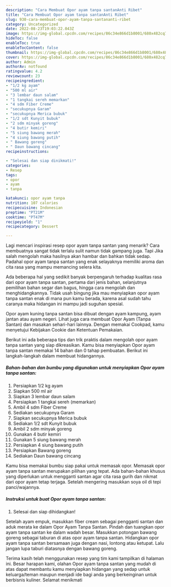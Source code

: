 ```yaml
---
description: "Cara Membuat Opor ayam tanpa santanAnti Ribet"
title: "Cara Membuat Opor ayam tanpa santanAnti Ribet"
slug: 930-cara-membuat-opor-ayam-tanpa-santananti-ribet
category: Uncategorized
date: 2022-08-23T19:03:22.043Z
image: https://img-global.cpcdn.com/recipes/86c34e866d1b8001/680x482cq70/opor-ayam-tanpa-santan-foto-resep-utama.jpg
hideToc: false
enableToc: true
enableTocContent: false
thumbnail: https://img-global.cpcdn.com/recipes/86c34e866d1b8001/680x482cq70/opor-ayam-tanpa-santan-foto-resep-utama.jpg
cover: https://img-global.cpcdn.com/recipes/86c34e866d1b8001/680x482cq70/opor-ayam-tanpa-santan-foto-resep-utama.jpg
author: Admin
authorAv: notfound
ratingvalue: 4.2
reviewcount: 23
recipeingredient:
- "1/2 kg ayam"
- "500 ml air"
- "3 lembar daun salam"
- "1 tangkai sereh memarkan"
- "4 sdm Fiber Creme"
- "secukupnya Garam"
- "secukupnya Merica bubuk"
- "1/2 sdt Kunyit bubuk"
- "2 sdm minyak goreng"
- "4 butir kemiri"
- "5 siung bawang merah"
- "4 siung bawang putih"
- " Bawang goreng"
- " Daun bawang cincang"
recipeinstructions:

- "Selesai dan siap dinikmati!"
categories:
- Resep
tags:
- opor
- ayam
- tanpa

katakunci: opor ayam tanpa 
nutrition: 107 calories
recipecuisine: Indonesian
preptime: "PT21M"
cooktime: "PT47M"
recipeyield: "1"
recipecategory: Dessert

---
```



Lagi mencari inspirasi resep opor ayam tanpa santan yang menarik? Cara membuatnya sangat tidak terlalu sulit namun tidak gampang juga. Tapi Jika salah mengolah maka hasilnya akan hambar dan bahkan tidak sedap. Padahal opor ayam tanpa santan yang enak selayaknya memiliki aroma dan cita rasa yang mampu memancing selera kita.


Ada beberapa hal yang sedikit banyak berpengaruh terhadap kualitas rasa dari opor ayam tanpa santan, pertama dari jenis bahan, selanjutnya pemilihan bahan segar dan bagus, hingga cara mengolah dan menghidangkannya. Tidak usah bingung jika mau menyiapkan opor ayam tanpa santan enak di mana pun kamu berada, karena asal sudah tahu caranya maka hidangan ini mampu jadi suguhan spesial.

Opor ayam kuning tanpa santan bisa dibuat dengan ayam kampung, ayam jantan atau ayam negeri. Lihat juga cara membuat Opor Ayam (Tanpa Santan) dan masakan sehari-hari lainnya. Dengan memakai Cookpad, kamu menyetujui Kebijakan Cookie dan Ketentuan Pemakaian.


Berikut ini ada beberapa tips dan trik praktis dalam mengolah opor ayam tanpa santan yang siap dikreasikan. Kamu bisa menyiapkan Opor ayam tanpa santan memakai 14 bahan dan 0 tahap pembuatan. Berikut ini langkah-langkah dalam membuat hidangannya.

<!--inarticleads1-->

##### Bahan-bahan dan bumbu yang digunakan untuk menyiapkan Opor ayam tanpa santan:

1. Persiapkan 1/2 kg ayam
1. Siapkan 500 ml air
1. Siapkan 3 lembar daun salam
1. Persiapkan 1 tangkai sereh (memarkan)
1. Ambil 4 sdm Fiber Creme
1. Sediakan secukupnya Garam
1. Siapkan secukupnya Merica bubuk
1. Sediakan 1/2 sdt Kunyit bubuk
1. Ambil 2 sdm minyak goreng
1. Gunakan 4 butir kemiri
1. Gunakan 5 siung bawang merah
1. Persiapkan 4 siung bawang putih
1. Persiapkan  Bawang goreng
1. Sediakan  Daun bawang cincang


Kamu bisa memakai bumbu siap pakai untuk memasak opor. Memasak opor ayam tanpa santan merupakan pilihan yang tepat. Ada bahan-bahan khusus yang diperlukan untuk mengganti santan agar cita rasa gurih dan nikmat dari opor ayam tetap terjaga. Setelah mengering masukkan soya oil di tepi panci/wajannya. 

<!--inarticleads2-->

##### Instruksi untuk buat Opor ayam tanpa santan:


1. Selesai dan siap dihidangkan!

Setelah ayam empuk, masukkan fiber cream sebagai pengganti santan dan aduk merata ke dalam Opor Ayam Tanpa Santan. Pindah dan tuangkan opor ayam tanpa santan ke dalam wadah besar. Masukkan potongan bawang goreng sebagai taburan di atas opor ayam tanpa santan. Hidangkan opor ayam tanpa santan bersamaan juga dengan nasi, lontong atau ketupat. Lalu jangan lupa taburi diatasnya dengan bawang goreng. 

Terima kasih telah menggunakan resep yang tim kami tampilkan di halaman ini. Besar harapan kami, olahan Opor ayam tanpa santan yang mudah di atas dapat membantu kamu menyiapkan hidangan yang sedap untuk keluarga/teman maupun menjadi ide bagi anda yang berkeinginan untuk berbisnis kuliner. Selamat menikmati
